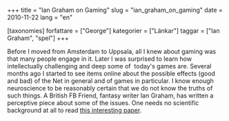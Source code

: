 +++
title = "Ian Graham on Gaming"
slug = "ian_graham_on_gaming"
date = 2010-11-22
lang = "en"

[taxonomies]
forfattare = ["George"]
kategorier = ["Länkar"]
taggar = ["Ian Graham", "spel"]
+++

Before I moved from Amsterdam to Uppsala, all I knew about gaming was that many people engage in it. Later I was surprised to learn how intellectually challenging and deep some of  today's games are. Several months ago I started to see items online about the possible effects (good and bad) of the Net in general and of games in particular. I know enough neuroscience to be reasonably certain that we do not know the truths of such things. A British FB Friend, fantasy writer Ian Graham, has written a perceptive piece about some of the issues. One needs no scientific background at all to read [this interesting paper](http://www.wordpunk.co.uk/index.php/2010/10/reveries-of-a-gaming-non-gamer/#more-1454).
